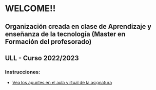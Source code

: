 # WELCOME!!
## Organización creada en clase de Aprendizaje y enseñanza de la tecnología (Master en Formación del profesorado)
## ULL - Curso 2022/2023
### Instrucciones:
* [Vea los apuntes en el aula virtual de la asignatura](https://campusdoctoradoyposgrado2223.ull.es/course/view.php?id=2223110052)
